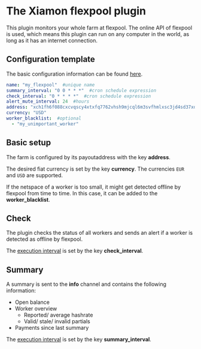 # The Xiamon flexpool plugin

This plugin monitors your whole farm at flexpool. The online API of flexpool is used, which means this plugin can run on any computer in the world, as long as it has an internet connection.

## **Configuration template**

The basic configuration information can be found [here](../config_basics.md).

```yaml
name: "my_flexpool"  #unique name
summary_interval: "0 0 * * *"  #cron schedule expression
check_interval: "0 * * * *"  #cron schedule expression
alert_mute_interval: 24  #hours
address: "xch1fh6f088cxcvqscy4xtxfq7762vhsh9mjcql6m3svfhmlxsc3jd4sd37xdl"
currency: "USD"
worker_blacklist:  #optional
  - "my_unimportant_worker"
```

## **Basic setup**

The farm is configured by its payoutaddress with the key **address**.

The desired fiat currency is set by the key **currency**. The currencies `EUR` and `USD` are supported.

If the netspace of a worker is too small, it might get detected offline by flexpool from time to time. In this case, it can be added to the **worker_blacklist**.

## **Check**

The plugin checks the status of all workers and sends an alert if a worker is detected as offline by flexpool.

The [execution interval](../config_basics.md) is set by the key **check_interval**.

## **Summary**

A summary is sent to the **info** channel and contains the following information:

- Open balance
- Worker overview
    - Reported/ average hashrate
    - Valid/ stale/ invalid partials
- Payments since last summary

The [execution interval](../config_basics.md) is set by the key **summary_interval**.
